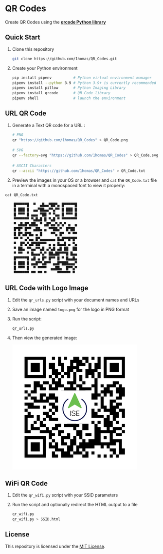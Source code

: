 # QR Codes

Create QR Codes using the **[qrcode Python library](https://pypi.org/project/qrcode/)**

## Quick Start

1. Clone this repository

    ```sh
    git clone https://github.com/1homas/QR_Codes.git
    ```

1. Create your Python environment 

    ```sh
    pip install pipenv          # Python virtual environment manager
    pipenv install --python 3.9 # Python 3.9+ is currently recommended
    pipenv install pillow       # Python Imaging Library
    pipenv install qrcode       # QR Code library
    pipenv shell                # launch the environment
    ```

## URL QR Code

1. Generate a Text QR code for a URL :

    ```sh
    # PNG
    qr "https://github.com/1homas/QR_Codes" > QR_Code.png

    # SVG
    qr --factory=svg "https://github.com/1homas/QR_Codes" > QR_Code.svg

    # ASCII Characters
    qr --ascii "https://github.com/1homas/QR_Codes" > QR_Code.txt
    ```

1. Preview the images in your OS or a browser and `cat` the `QR_Code.txt` file in a terminal with a monospaced font to view it properly: 
```
cat QR_Code.txt

    █▀▀▀▀▀█  ▀  ▄█▄▄▀██▀▄ █▀▀▀▀▀█
    █ ███ █  ▄▄▀██▄▄▀▀▄▀▀ █ ███ █
    █ ▀▀▀ █ ▄▄▄ ▀██ ▀ ▀▄▄ █ ▀▀▀ █
    ▀▀▀▀▀▀▀ ▀▄█▄█ █ ▀▄█ ▀ ▀▀▀▀▀▀▀
    ▀ ▄█▄█▀▄██▄ ▀ ▄█▀▄▄▀▄▀▄▀ ▄  ▄
    █▀█▀ █▀▀ ▄██▄ ▄ ▀▀██▄▀  █▀██
    █ █▀▄█▀█▄ ▄ █    ▀▀▄ █▀  ▀ ▀▀
    ▀▀ ▀ ▄▀▄▄ █▀▄▄▄▄▄▄▄ █▄█▀▀█▀█▀
    ▀  █▀▄▀▄█▀██▀▀▀ ▄ ▄ █▄▄█ ▄ ▀▄
    ▀ ██▄ ▀▀▄▄▀▀▄█ ▄▀▄█ ▄█ ██  ██
    ▀ ▀▀  ▀ █▄▄▄▀▄▀ ██▄██▀▀▀█ █▄▄
    █▀▀▀▀▀█ ▄█ ▄ █▀ █▀▀ █ ▀ █▄▄█▄
    █ ███ █ ▄▄█▀▀▄█▀▀ ▄▄█▀███▄▄▄▀
    █ ▀▀▀ █  ▀ ▀▀▀▀  ▄▄██▄  █▀▀▄▀
    ▀▀▀▀▀▀▀ ▀▀ ▀▀ ▀     ▀▀▀▀▀▀ ▀

```

## URL Code with Logo Image

1. Edit the `qr_urls.py` script with your document names and URLs

1. Save an image named `logo.png` for the logo in PNG format

1. Run the script:

    ```sh
    qr_urls.py
    ```

1. Then view the generated image:

   ![ISE_Resources.QR.png](ISE_Resources.QR.png)


## WiFi QR Code

1. Edit the `qr_wifi.py` script with your SSID parameters

1. Run the script and optionally redirect the HTML output to a file

    ```sh
    qr_wifi.py
    qr_wifi.py > SSID.html
    ```

## License

This repository is licensed under the [MIT License](https://choosealicense.com/licenses/mit/).


